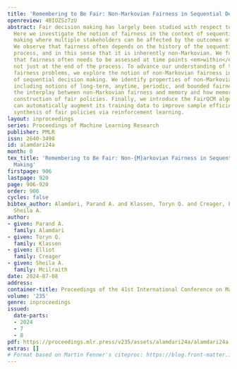 ```yaml
---
title: 'Remembering to Be Fair: Non-Markovian Fairness in Sequential Decision Making'
openreview: 4BIOZSz7zU
abstract: Fair decision making has largely been studied with respect to a single decision.
  Here we investigate the notion of fairness in the context of sequential decision
  making where multiple stakeholders can be affected by the outcomes of decisions.
  We observe that fairness often depends on the history of the sequential decision-making
  process, and in this sense that it is inherently non-Markovian. We further observe
  that fairness often needs to be assessed at time points <em>within</em> the process,
  not just at the end of the process. To advance our understanding of this class of
  fairness problems, we explore the notion of non-Markovian fairness in the context
  of sequential decision making. We identify properties of non-Markovian fairness,
  including notions of long-term, anytime, periodic, and bounded fairness. We explore
  the interplay between non-Markovian fairness and memory and how memory can support
  construction of fair policies. Finally, we introduce the FairQCM algorithm, which
  can automatically augment its training data to improve sample efficiency in the
  synthesis of fair policies via reinforcement learning.
layout: inproceedings
series: Proceedings of Machine Learning Research
publisher: PMLR
issn: 2640-3498
id: alamdari24a
month: 0
tex_title: 'Remembering to Be Fair: Non-{M}arkovian Fairness in Sequential Decision
  Making'
firstpage: 906
lastpage: 920
page: 906-920
order: 906
cycles: false
bibtex_author: Alamdari, Parand A. and Klassen, Toryn Q. and Creager, Elliot and Mcilraith,
  Sheila A.
author:
- given: Parand A.
  family: Alamdari
- given: Toryn Q.
  family: Klassen
- given: Elliot
  family: Creager
- given: Sheila A.
  family: Mcilraith
date: 2024-07-08
address:
container-title: Proceedings of the 41st International Conference on Machine Learning
volume: '235'
genre: inproceedings
issued:
  date-parts:
  - 2024
  - 7
  - 8
pdf: https://proceedings.mlr.press/v235/assets/alamdari24a/alamdari24a.pdf
extras: []
# Format based on Martin Fenner's citeproc: https://blog.front-matter.io/posts/citeproc-yaml-for-bibliographies/
---
```

